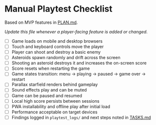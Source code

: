 # Manual Playtest Checklist

Based on MVP features in [PLAN.md](PLAN.md).

_Update this file whenever a player-facing feature is added or changed._

- [ ] Game loads on mobile and desktop browsers
- [ ] Touch and keyboard controls move the player
- [ ] Player can shoot and destroy a basic enemy
- [ ] Asteroids spawn randomly and drift across the screen
- [ ] Shooting an asteroid destroys it and increases the on-screen score
- [ ] Score resets when restarting the game
- [ ] Game states transition: menu → playing → paused → game over → restart
- [ ] Parallax starfield renders behind gameplay
- [ ] Sound effects play and can be muted
- [ ] Game can be paused and resumed
- [ ] Local high score persists between sessions
- [ ] PWA installability and offline play after initial load
- [ ] Performance acceptable on target devices
- [ ] Findings logged in `playtest_logs/` and next steps noted in [TASKS.md](TASKS.md)
